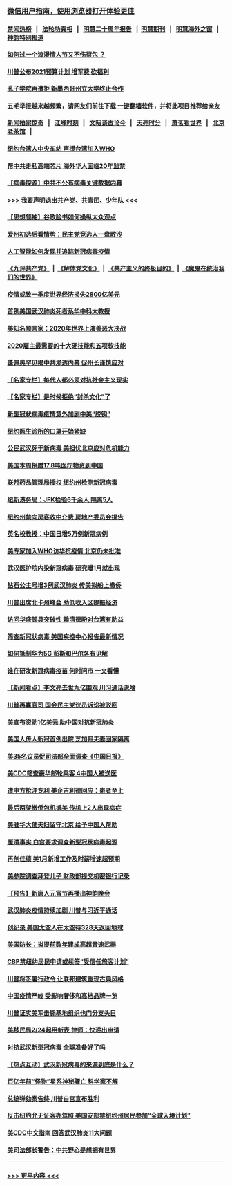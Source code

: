 ### [微信用户指南，使用浏览器打开体验更佳](https://github.com/gfw-breaker/banned-news1/blob/master/indexes/wechat-guide.md?t=0)
#### [禁闻热榜](热点新闻.md?t=0)  &nbsp;&nbsp;|&nbsp;&nbsp; [法轮功真相](https://github.com/gfw-breaker/truth/blob/master/README.md?t=0) &nbsp;&nbsp;|&nbsp;&nbsp; [明慧二十周年报告](https://github.com/gfw-breaker/mh-reports/blob/master/README.md?t=0) &nbsp;&nbsp;|&nbsp;&nbsp;[明慧期刊](https://github.com/gfw-breaker/mh-qikan) &nbsp;&nbsp;|&nbsp;&nbsp; [明慧海外之窗](https://github.com/gfw-breaker/mh-news/blob/master/README.md?t=0) &nbsp;&nbsp;|&nbsp;&nbsp; [神韵特别报道](https://github.com/gfw-breaker/mh-news/blob/master/shenyun.md?t=0)
#### [如何过一个浪漫情人节又不伤荷包 ？](../pages/nsc412/n11858969.md?t=02110222) 
#### [川普公布2021预算计划 增军费 砍福利](../pages/nsc412/n11859012.md?t=02110222) 
#### [孔子学院再遭拒 新墨西哥州立大学终止合作](../pages/nsc412/n11858661.md?t=02110222) 
#### 五毛举报越来越频繁，请网友们前往下载 [一键翻墙软件](https://github.com/gfw-breaker/ssr-accounts)，并将此项目推荐给亲友
#### [新闻拍案惊奇](https://github.com/gfw-breaker/banned-news1/blob/master/pages/link4.md) &nbsp;&nbsp;|&nbsp;&nbsp; [江峰时刻](https://github.com/gfw-breaker/banned-news1/blob/master/pages/link4.md) &nbsp;&nbsp;|&nbsp;&nbsp; [文昭谈古论今](https://github.com/gfw-breaker/banned-news1/blob/master/pages/link4.md) &nbsp;&nbsp;|&nbsp;&nbsp; [天亮时分](https://github.com/gfw-breaker/banned-news1/blob/master/pages/link4.md) &nbsp;&nbsp;|&nbsp;&nbsp; [萧茗看世界](https://github.com/gfw-breaker/banned-news1/blob/master/pages/link4.md) &nbsp;&nbsp;|&nbsp;&nbsp; [北京老茶馆](https://github.com/gfw-breaker/banned-news1/blob/master/pages/link4.md) &nbsp;&nbsp;|&nbsp;&nbsp; 
#### [纽约台湾人中央车站  声援台湾加入WHO](../pages/nsc412/n11857757.md?t=02110222) 
#### [帮中共走私高端芯片 海外华人面临20年监禁](../pages/nsc412/n11855016.md?t=02110222) 
#### [【病毒探源】中共不公布病毒关键数据内幕](../pages/nsc412/n11856584.md?t=02110222) 
#### [>>> 我要声明退出共产党、共青团、少年队 <<<](https://github.com/begood0513/goodnews/blob/master/quit/letter.md) 
#### [【思想领袖】谷歌脸书如何操纵大众观点](../pages/nsc412/n11680874.md?t=02110222) 
#### [爱州初选后看情势：民主党竞选人一盘散沙](../pages/nsc412/n11856557.md?t=02110222) 
#### [人工智能如何发现并追踪新冠病毒疫情](../pages/nsc412/n11856398.md?t=02110222) 
#### [《九评共产党》](https://github.com/begood0513/9ping.md/blob/master/README.md) &nbsp;|&nbsp; [《解体党文化》](../../../../jtdwh.md/blob/master/README.md)  &nbsp;|&nbsp; [《共产主义的终极目的》](../../../../gczydzjmd.md/blob/master/README.md) &nbsp;|&nbsp; [《魔鬼在统治我们的世界》](../../../../mgztzwmdsj.md/blob/master/README.md) 
#### [疫情或致一季度世界经济损失2800亿美元](../pages/nsc412/n11855639.md?t=02110222) 
#### [首例美国武汉肺炎死者系华中科大教授](../pages/nsc412/n11855500.md?t=02110222) 
#### [美知名预言家：2020年世界上演善恶大决战](../pages/nsc412/n11855418.md?t=02110222) 
#### [2020雇主最需要的十大硬技能和五项软技能](../pages/nsc412/n11850953.md?t=02110222) 
#### [蓬佩奥罕见揭中共渗透内幕 促州长谨慎应对](../pages/nsc412/n11854685.md?t=02110222) 
#### [【名家专栏】每代人都必须对抗社会主义现实](../pages/nsc412/n11831412.md?t=02110222) 
#### [【名家专栏】是时候拒绝“封杀文化”了](../pages/nsc412/n11814093.md?t=02110222) 
#### [新型冠状病毒疫情意外加剧中美“脱钩”](../pages/nsc412/n11854475.md?t=02110222) 
#### [纽约医生诊所的口罩开始紧缺](../pages/nsc412/n11853364.md?t=02110222) 
#### [公民武汉死于新病毒 美担忧北京应对危机能力](../pages/nsc412/n11854331.md?t=02110222) 
#### [美国本周捐赠17.8吨医疗物资到中国](../pages/nsc412/n11854269.md?t=02110222) 
#### [联邦药品管理局授权  纽约州检测新冠病毒](../pages/nsc412/n11853371.md?t=02110222) 
#### [纽新港务局：JFK检验6千余人  隔离5人](../pages/nsc412/n11853366.md?t=02110222) 
#### [纽约州禁向房客收中介费  房地产委员会提告](../pages/nsc412/n11853360.md?t=02110222) 
#### [英名校教授：中国日增5万例新冠病例](../pages/nsc412/n11854174.md?t=02110222) 
#### [美专家加入WHO访华抗疫情 北京仍未批准](../pages/nsc412/n11854043.md?t=02110222) 
#### [武汉医护院内染新冠病毒 研究曝1月就出现](../pages/nsc412/n11852928.md?t=02110222) 
#### [钻石公主号增3例武汉肺炎 传美拟船上撤侨](../pages/nsc412/n11853240.md?t=02110222) 
#### [川普出席北卡州峰会 助低收入区提振经济](../pages/nsc412/n11853232.md?t=02110222) 
#### [访问华盛顿具突破性 赖清德盼对台湾有助益](../pages/nsc412/n11853129.md?t=02110222) 
#### [筛查新冠状病毒 美国疾控中心报告最新情况](../pages/nsc412/n11853070.md?t=02110222) 
#### [如何抵制华为5G 彭斯和巴尔各有见解](../pages/nsc412/n11852535.md?t=02110222) 
#### [谁在研发新冠病毒疫苗 何时问市 一文看懂](../pages/nsc412/n11852840.md?t=02110222) 
#### [【新闻看点】李文亮去世九亿围观 川习通话说啥](../pages/nsc412/n11852360.md?t=02110222) 
#### [川普再赢官司 国会民主党议员诉讼被驳回](../pages/nsc412/n11852287.md?t=02110222) 
#### [美宣布资助1亿美元 助中国对抗新冠肺炎](../pages/nsc412/n11852531.md?t=02110222) 
#### [美国人传人新冠首例出院 芝加哥夫妻回家隔离](../pages/nsc412/n11852452.md?t=02110222) 
#### [美35名议员促司法部全面调查《中国日报》](../pages/nsc412/n11852435.md?t=02110222) 
#### [美CDC筛查豪华邮轮乘客 4中国人被送医](../pages/nsc412/n11852085.md?t=02110222) 
#### [遭中方抢注专利 美企吉利德回应：患者至上](../pages/nsc412/n11852037.md?t=02110222) 
#### [最后两架撤侨包机抵美 传机上2人出现病症](../pages/nsc412/n11852173.md?t=02110222) 
#### [美驻华大使夫妇留守北京 给予中国人帮助](../pages/nsc412/n11852165.md?t=02110222) 
#### [厘清事实 白宫要求调查新型冠状病毒起源](../pages/nsc412/n11852106.md?t=02110222) 
#### [再创佳绩 美1月新增工作及时薪增速超预期](../pages/nsc412/n11852174.md?t=02110222) 
#### [美参院调查拜登儿子 财政部提交机密银行记录](../pages/nsc412/n11851808.md?t=02110222) 
#### [【预告】新唐人元宵节再播出神韵晚会](../pages/nsc412/n11843192.md?t=02110222) 
#### [武汉肺炎疫情持续加剧 川普与习近平通话](../pages/nsc412/n11851613.md?t=02110222) 
#### [创纪录 美国太空人在太空待328天返回地球](../pages/nsc412/n11851266.md?t=02110222) 
#### [美国防长：拟提前数年建成高超音速武器](../pages/nsc412/n11850959.md?t=02110222) 
#### [CBP禁纽约居民申请或续签“受信任旅客计划”](../pages/nsc412/n11850857.md?t=02110222) 
#### [川普将签署行政令 让联邦建筑重现古典风格](../pages/nsc412/n11850654.md?t=02110222) 
#### [中国疫情严峻 受影响奢侈和高档品牌一览](../pages/nsc412/n11850319.md?t=02110222) 
#### [川普证实美军击毙基地组织也门分支头目](../pages/nsc412/n11850383.md?t=02110222) 
#### [美移民局2/24起用新表 律师：快递出申请](../pages/nsc412/n11848220.md?t=02110222) 
#### [对抗武汉新型冠病毒 全球准备好了吗](../pages/nsc412/n11850142.md?t=02110222) 
#### [【热点互动】武汉新冠病毒的来源到底是什么？](../pages/nsc412/n11849749.md?t=02110222) 
#### [百亿年前“怪物”星系神秘骤亡 科学家不解](../pages/nsc412/n11849863.md?t=02110222) 
#### [总统弹劾案告终 川普白宫宣布胜利](../pages/nsc412/n11849985.md?t=02110222) 
#### [反击纽约允无证客办驾照  美国安部禁纽约州居民参加“全球入境计划”](../pages/nsc412/n11849828.md?t=02110222) 
#### [美CDC中文指南 回答武汉肺炎11大问题](../pages/nsc412/n11849703.md?t=02110222) 
#### [美司法部长警告：中共野心是想拥有世界](../pages/nsc412/n11849769.md?t=02110222) 

----
#### [ >>> 更早内容 <<< ](../indexes/nsc412-earlier.md)
